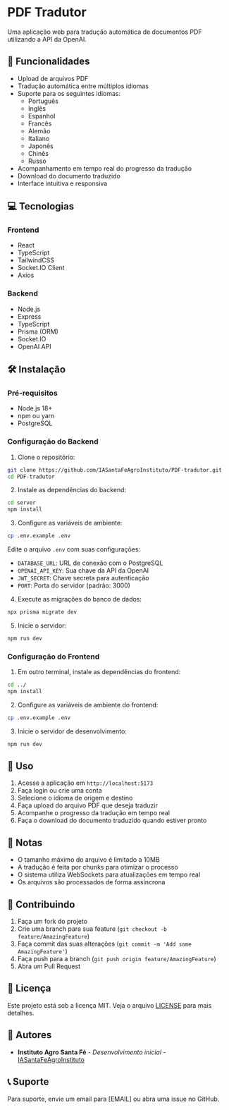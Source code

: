# PDF Tradutor

Uma aplicação web para tradução automática de documentos PDF utilizando a API da OpenAI.

## 🚀 Funcionalidades

- Upload de arquivos PDF
- Tradução automática entre múltiplos idiomas
- Suporte para os seguintes idiomas:
  - Português
  - Inglês
  - Espanhol
  - Francês
  - Alemão
  - Italiano
  - Japonês
  - Chinês
  - Russo
- Acompanhamento em tempo real do progresso da tradução
- Download do documento traduzido
- Interface intuitiva e responsiva

## 💻 Tecnologias

### Frontend
- React
- TypeScript
- TailwindCSS
- Socket.IO Client
- Axios

### Backend
- Node.js
- Express
- TypeScript
- Prisma (ORM)
- Socket.IO
- OpenAI API

## 🛠️ Instalação

### Pré-requisitos
- Node.js 18+
- npm ou yarn
- PostgreSQL

### Configuração do Backend

1. Clone o repositório:
```bash
git clone https://github.com/IASantaFeAgroInstituto/PDF-tradutor.git
cd PDF-tradutor
```

2. Instale as dependências do backend:
```bash
cd server
npm install
```

3. Configure as variáveis de ambiente:
```bash
cp .env.example .env
```
Edite o arquivo `.env` com suas configurações:
- `DATABASE_URL`: URL de conexão com o PostgreSQL
- `OPENAI_API_KEY`: Sua chave da API da OpenAI
- `JWT_SECRET`: Chave secreta para autenticação
- `PORT`: Porta do servidor (padrão: 3000)

4. Execute as migrações do banco de dados:
```bash
npx prisma migrate dev
```

5. Inicie o servidor:
```bash
npm run dev
```

### Configuração do Frontend

1. Em outro terminal, instale as dependências do frontend:
```bash
cd ../
npm install
```

2. Configure as variáveis de ambiente do frontend:
```bash
cp .env.example .env
```

3. Inicie o servidor de desenvolvimento:
```bash
npm run dev
```

## 🔧 Uso

1. Acesse a aplicação em `http://localhost:5173`
2. Faça login ou crie uma conta
3. Selecione o idioma de origem e destino
4. Faça upload do arquivo PDF que deseja traduzir
5. Acompanhe o progresso da tradução em tempo real
6. Faça o download do documento traduzido quando estiver pronto

## 📝 Notas

- O tamanho máximo do arquivo é limitado a 10MB
- A tradução é feita por chunks para otimizar o processo
- O sistema utiliza WebSockets para atualizações em tempo real
- Os arquivos são processados de forma assíncrona

## 🤝 Contribuindo

1. Faça um fork do projeto
2. Crie uma branch para sua feature (`git checkout -b feature/AmazingFeature`)
3. Faça commit das suas alterações (`git commit -m 'Add some AmazingFeature'`)
4. Faça push para a branch (`git push origin feature/AmazingFeature`)
5. Abra um Pull Request

## 📄 Licença

Este projeto está sob a licença MIT. Veja o arquivo [LICENSE](LICENSE) para mais detalhes.

## 👥 Autores

- **Instituto Agro Santa Fé** - *Desenvolvimento inicial* - [IASantaFeAgroInstituto](https://github.com/IASantaFeAgroInstituto)

## 📞 Suporte

Para suporte, envie um email para [EMAIL] ou abra uma issue no GitHub. 